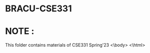 # BRACU-CSE331
# NOTE :
<html>
  <body>
  This folder contains materials of CSE331 Spring'23 
  <\body>
<\html>
